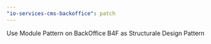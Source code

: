 ```yaml
---
"io-services-cms-backoffice": patch
---
```


Use Module Pattern on BackOffice B4F as Structurale Design Pattern

